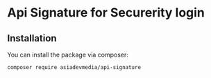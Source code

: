 # Api Signature for Securerity login

## Installation

You can install the package via composer:

```bash
composer require asiadevmedia/api-signature
```